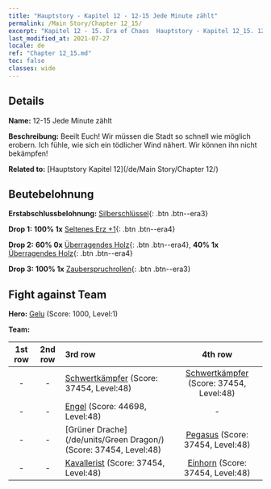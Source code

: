 ```yaml
---
title: "Hauptstory - Kapitel 12 - 12-15 Jede Minute zählt"
permalink: /Main Story/Chapter 12_15/
excerpt: "Kapitel 12 - 15. Era of Chaos  Hauptstory - Kapitel 12_15. 12-15 Jede Minute zählt"
last_modified_at: 2021-07-27
locale: de
ref: "Chapter 12_15.md"
toc: false
classes: wide
---
```


## Details

 **Name:** 12-15 Jede Minute zählt

 **Beschreibung:** Beeilt Euch! Wir müssen die Stadt so schnell wie möglich erobern. Ich fühle, wie sich ein tödlicher Wind nähert. Wir können ihn nicht bekämpfen!

 **Related to:** [Hauptstory Kapitel 12](/de/Main Story/Chapter 12/)

## Beutebelohnung

 **Erstabschlussbelohnung:** [Silberschlüssel](/ItemsDE/con_693/){: .btn .btn--era3}

 **Drop 1:** **100% 1x** [Seltenes Erz +1](/ItemsDE/mat_40/){: .btn .btn--era4}

 **Drop 2:** **60% 0x** [Überragendes Holz](/ItemsDE/mat_34/){: .btn .btn--era4}, **40% 1x** [Überragendes Holz](/ItemsDE/mat_34/){: .btn .btn--era4}

 **Drop 3:** **100% 1x** [Zauberspruchrollen](/ItemsDE/con_694/){: .btn .btn--era3}


## Fight against Team
 **Hero:** [Gelu](/de/heroes/Gelu/) (Score: 1000, Level:1)

 **Team:**


  | 1st row | 2nd row | 3rd row | 4th row |
  |:----:|:----:|:----|:----:|
  | - | - | [Schwertkämpfer](/de/units/Swordsman/) (Score: 37454, Level:48)  | [Schwertkämpfer](/de/units/Swordsman/) (Score: 37454, Level:48)  |
  | - | - | [Engel](/de/units/Angel/) (Score: 44698, Level:48)  | - |
  | - | - | [Grüner Drache](/de/units/Green Dragon/) (Score: 37454, Level:48)  | [Pegasus](/de/units/Pegasus/) (Score: 37454, Level:48)  |
  | - | - | [Kavallerist](/de/units/Cavalier/) (Score: 37454, Level:48)  | [Einhorn](/de/units/Unicorn/) (Score: 37454, Level:48)  |


